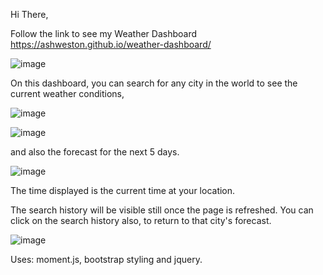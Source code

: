 Hi There,   

  

   

  

Follow the link to see my Weather Dashboard  https://ashweston.github.io/weather-dashboard/ 

  

   

  

![image](https://user-images.githubusercontent.com/93314333/150663911-ff68d032-f8c2-4147-ba51-ccad56c7bc77.png)  

  

   

  

   

  

On this dashboard, you can search for any city in the world to see the current weather conditions,  

  

  ![image](https://user-images.githubusercontent.com/93314333/150665472-84beb2f8-88d1-4a5a-8c9b-7129d4cd22ca.png) 

  

![image](https://user-images.githubusercontent.com/93314333/150665486-d11fab6f-dc36-4dbd-964b-30d8dd680dc6.png) 

  

   

  

and also the forecast for the next 5 days.   

  

   

  

![image](https://user-images.githubusercontent.com/93314333/150665494-cbe49457-1ea9-4e83-a375-6e7236676bd1.png) 

  

   

  

The time displayed is the current time at your location.   

  

   

  

The search history will be visible still once the page is refreshed. You can click on the search history also, to return to that city's forecast.  

  

![image](https://user-images.githubusercontent.com/93314333/150665507-84472b46-aa92-4029-a9fa-dcec5fccbb67.png) 

Uses: moment.js, bootstrap styling and jquery. 

 
